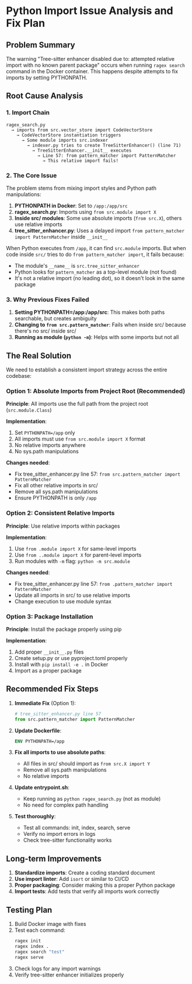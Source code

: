 # Python Import Issue Analysis and Fix Plan

## Problem Summary

The warning "Tree-sitter enhancer disabled due to: attempted relative import with no known parent package" occurs when running `ragex search` command in the Docker container. This happens despite attempts to fix imports by setting PYTHONPATH.

## Root Cause Analysis

### 1. Import Chain
```
ragex_search.py 
  → imports from src.vector_store import CodeVectorStore
    → CodeVectorStore instantiation triggers
      → Some module imports src.indexer
        → indexer.py tries to create TreeSitterEnhancer() (line 71)
          → TreeSitterEnhancer.__init__ executes
            → Line 57: from pattern_matcher import PatternMatcher
              → This relative import fails!
```

### 2. The Core Issue

The problem stems from mixing import styles and Python path manipulations:

1. **PYTHONPATH in Docker**: Set to `/app:/app/src`
2. **ragex_search.py**: Imports using `from src.module import X`
3. **Inside src/ modules**: Some use absolute imports (`from src.X`), others use relative imports
4. **tree_sitter_enhancer.py**: Uses a delayed import `from pattern_matcher import PatternMatcher` inside `__init__`

When Python executes from `/app`, it can find `src.module` imports. But when code inside `src/` tries to do `from pattern_matcher import`, it fails because:
- The module's `__name__` is `src.tree_sitter_enhancer` 
- Python looks for `pattern_matcher` as a top-level module (not found)
- It's not a relative import (no leading dot), so it doesn't look in the same package

### 3. Why Previous Fixes Failed

1. **Setting PYTHONPATH=/app:/app/src**: This makes both paths searchable, but creates ambiguity
2. **Changing to `from src.pattern_matcher`**: Fails when inside src/ because there's no src/ inside src/
3. **Running as module (`python -m`)**: Helps with some imports but not all

## The Real Solution

We need to establish a consistent import strategy across the entire codebase:

### Option 1: Absolute Imports from Project Root (Recommended)

**Principle**: All imports use the full path from the project root (`src.module.Class`)

**Implementation**:
1. Set `PYTHONPATH=/app` only
2. All imports must use `from src.module import X` format
3. No relative imports anywhere
4. No sys.path manipulations

**Changes needed**:
- Fix tree_sitter_enhancer.py line 57: `from src.pattern_matcher import PatternMatcher`
- Fix all other relative imports in src/
- Remove all sys.path manipulations
- Ensure PYTHONPATH is only `/app`

### Option 2: Consistent Relative Imports

**Principle**: Use relative imports within packages

**Implementation**:
1. Use `from .module import X` for same-level imports
2. Use `from ..module import X` for parent-level imports
3. Run modules with `-m` flag: `python -m src.module`

**Changes needed**:
- Fix tree_sitter_enhancer.py line 57: `from .pattern_matcher import PatternMatcher`
- Update all imports in src/ to use relative imports
- Change execution to use module syntax

### Option 3: Package Installation

**Principle**: Install the package properly using pip

**Implementation**:
1. Add proper `__init__.py` files
2. Create setup.py or use pyproject.toml properly
3. Install with `pip install -e .` in Docker
4. Import as a proper package

## Recommended Fix Steps

1. **Immediate Fix** (Option 1):
   ```python
   # tree_sitter_enhancer.py line 57
   from src.pattern_matcher import PatternMatcher
   ```

2. **Update Dockerfile**:
   ```dockerfile
   ENV PYTHONPATH=/app
   ```

3. **Fix all imports to use absolute paths**:
   - All files in src/ should import as `from src.X import Y`
   - Remove all sys.path manipulations
   - No relative imports

4. **Update entrypoint.sh**:
   - Keep running as `python ragex_search.py` (not as module)
   - No need for complex path handling

5. **Test thoroughly**:
   - Test all commands: init, index, search, serve
   - Verify no import errors in logs
   - Check tree-sitter functionality works

## Long-term Improvements

1. **Standardize imports**: Create a coding standard document
2. **Use import linter**: Add `isort` or similar to CI/CD
3. **Proper packaging**: Consider making this a proper Python package
4. **Import tests**: Add tests that verify all imports work correctly

## Testing Plan

1. Build Docker image with fixes
2. Test each command:
   ```bash
   ragex init
   ragex index .
   ragex search "test"
   ragex serve
   ```
3. Check logs for any import warnings
4. Verify tree-sitter enhancer initializes properly